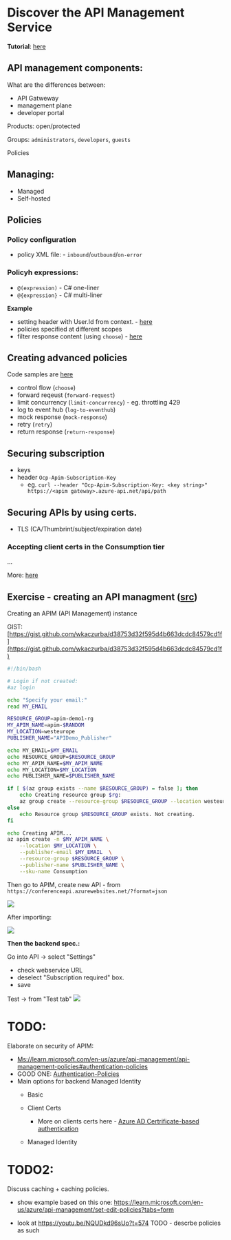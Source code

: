 # Discover the API Management Service

**Tutorial**: [here](https://learn.microsoft.com/en-ie/training/modules/explore-api-management/)


## API management components:

What are the differences between:
 - API Gatweway
 - management plane
 - developer portal


Products: open/protected

Groups: `administrators`, `developers`, `guests`

Policies

## Managing:

- Managed
- Self-hosted

## Policies

### Policy configuration

 - policy XML file: - `inbound`/`outbound`/`on-error`

### Policyh expressions:

 - `@(expression)` - C# one-liner
 - `@{expression}` - C# multi-liner

**Example**
- setting header with User.Id from context. - [here](https://learn.microsoft.com/en-ie/training/modules/explore-api-management/4-api-management-policies#policy-expressions)
- policies specified at different scopes
- filter response content (using `choose`) - [here](https://learn.microsoft.com/en-ie/training/modules/explore-api-management/4-api-management-policies#filter-response-content)


## Creating advanced policies

Code samples are [here](
    https://learn.microsoft.com/en-ie/training/modules/explore-api-management/5-create-advanced-policies)


 - control flow (`choose`)
 - forward reqeust (`forward-request`)
 - limit concurrency (`limit-concurrency`) - eg. throttling 429
 - log to event hub (`log-to-eventhub`)
 - mock response (`mock-response`)
 - retry (`retry`)
 - return response (`return-response`)

## Securing subscription

 - keys
 - header `Ocp-Apim-Subscription-Key`
   - eg. `curl --header "Ocp-Apim-Subscription-Key: <key string>" https://<apim gateway>.azure-api.net/api/path`

 ## Securing APIs by using certs.


  - TLS (CA/Thumbrint/subject/expiration date)

### Accepting client certs in the Consumption tier
...


More: [here](https://learn.microsoft.com/en-ie/training/modules/explore-api-management/7-secure-access-api-certificates)



## Exercise - creating an API managment ([src](https://learn.microsoft.com/en-ie/training/modules/explore-api-management/8-exercise-import-api))


Creating an APIM (API Management) instance

GIST: [https://gist.github.com/wkaczurba/d38753d32f595d4b663dcdc84579cd1f](https://gist.github.com/wkaczurba/d38753d32f595d4b663dcdc84579cd1f)

```bash
#!/bin/bash

# Login if not created:
#az login

echo "Specify your email:"
read MY_EMAIL

RESOURCE_GROUP=apim-demo1-rg
MY_APIM_NAME=apim-$RANDOM
MY_LOCATION=westeurope
PUBLISHER_NAME="APIDemo_Publisher"

echo MY_EMAIL=$MY_EMAIL
echo RESOURCE_GROUP=$RESOURCE_GROUP
echo MY_APIM_NAME=$MY_APIM_NAME
echo MY_LOCATION=$MY_LOCATION
echo PUBLISHER_NAME=$PUBLISHER_NAME

if [ $(az group exists --name $RESOURCE_GROUP) = false ]; then
    echo Creating resource group $rg:
    az group create --resource-group $RESOURCE_GROUP --location westeurope
else
    echo Resource group $RESOURCE_GROUP exists. Not creating.
fi

echo Creating APIM...
az apim create -n $MY_APIM_NAME \
    --location $MY_LOCATION \
    --publisher-email $MY_EMAIL  \
    --resource-group $RESOURCE_GROUP \
    --publisher-name $PUBLISHER_NAME \
    --sku-name Consumption

```
Then go to APIM, create new API - from `https://conferenceapi.azurewebsites.net/?format=json`

![](apim_spec_from_open_api.png)

After importing:

![](apim_after_importing.png)

**Then the backend spec.:**

Go into API -> select "Settings"
 - check webservice URL
 - deselect "Subscription required" box.
 - save

Test -> from "Test tab"
![](apim_testing.png)

# TODO:

Elaborate on security of APIM:
 - [Ms://learn.microsoft.com/en-us/azure/api-management/api-management-policies#authentication-policies](https://learn.microsoft.com/en-us/azure/api-management/api-management-policies#authentication-policies)
 - GOOD ONE: [Authentication-Policies](https://learn.microsoft.com/bs-latn-ba/azure/api-management/api-management-policies#authentication-policies)
 - Main options for backend Managed Identity
   - Basic
   - Client Certs
     -  More on clients certs here - [Azure AD Certrificate-based authentication](https://learn.microsoft.com/en-us/azure/active-directory/authentication/concept-certificate-based-authentication)

   - Managed Identity

# TODO2:

Discuss caching + caching policies.
 - show example based on this one: https://learn.microsoft.com/en-us/azure/api-management/set-edit-policies?tabs=form
 
 - look at https://youtu.be/NQUDkd96sUo?t=574 TODO - descrbe policies as such
